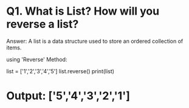 # Q1.  What is List? How will you reverse a list?

Answer: A list is a data structure used to store an ordered collection of items.

using 'Reverse' Method:

list = ['1','2','3','4','5']
list.reverse()
print(list)


# Output: ['5','4','3','2','1']